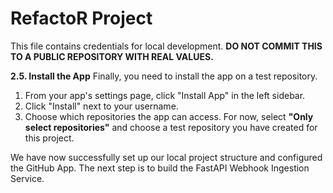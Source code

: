 # RefactoR Project

This file contains credentials for local development.
**DO NOT COMMIT THIS TO A PUBLIC REPOSITORY WITH REAL VALUES.**

**2.5. Install the App**
Finally, you need to install the app on a test repository.

1.  From your app's settings page, click "Install App" in the left sidebar.
2.  Click "Install" next to your username.
3.  Choose which repositories the app can access. For now, select **"Only select repositories"** and choose a test repository you have created for this project.

We have now successfully set up our local project structure and configured the GitHub App. The next step is to build the FastAPI Webhook Ingestion Service.
